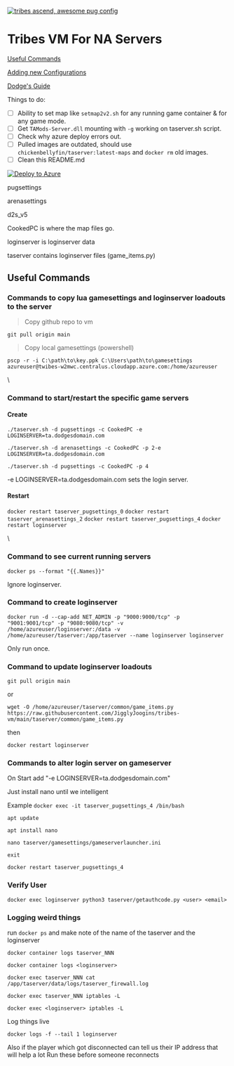 [![tribes ascend, awesome pug config](https://pimp-my-readme.webapp.io/pimp-my-readme/wavy-banner?subtitle=awesome%20pug%20config&title=tribes%20ascend)](https://pimp-my-readme.webapp.io)

# Tribes VM For NA Servers

[Useful Commands](/docs/UsefulCommands.md)

[Adding new Configurations](/docs/AddingConfigs.md)

[Dodge's Guide](https://www.dodgesdomain.com/docs/servers/guide-hosting)

Things to do:

- [ ] Ability to set map like `setmap2v2.sh` for any running game container & for any game mode.
- [ ] Get `TAMods-Server.dll` mounting with `-g` working on taserver.sh script.
- [ ] Check why azure deploy errors out.
- [ ] Pulled images are outdated, should use `chickenbellyfin/taserver:latest-maps` and `docker rm` old images.
- [ ] Clean this README.md

[![Deploy to Azure](https://aka.ms/deploytoazurebutton)](https://portal.azure.com/#create/Microsoft.Template/uri/https%3A%2F%2Fraw.githubusercontent.com%2Fchickenbellyfin%2Ftaserver-deploy%2Fmaster%2Fdocker%2Fazuredeploy.json)

pugsettings

arenasettings

d2s_v5

CookedPC is where the map files go.

loginserver is loginserver data

taserver contains loginserver files (game_items.py)

## Useful Commands

### Commands to copy lua gamesettings and loginserver loadouts to the server

>Copy github repo to vm

`git pull origin main`

>Copy local gamesettings (powershell)

`pscp -r -i C:\path\to\key.ppk C:\Users\path\to\gamesettings azureuser@twibes-w2mwc.centralus.cloudapp.azure.com:/home/azureuser`

\
### Command to start/restart the specific game servers

#### Create
`./taserver.sh -d pugsettings -c CookedPC -e LOGINSERVER=ta.dodgesdomain.com`

`./taserver.sh -d arenasettings -c CookedPC -p 2-e LOGINSERVER=ta.dodgesdomain.com`

`./taserver.sh -d pugsettings -c CookedPC -p 4`

-e LOGINSERVER=ta.dodgesdomain.com sets the login server.

#### Restart

`docker restart taserver_pugsettings_0`
`docker restart taserver_arenasettings_2`
`docker restart taserver_pugsettings_4`
`docker restart loginserver`

\
### Command to see current running servers

`docker ps --format "{{.Names}}"`

Ignore loginserver.

### Command to create loginserver

`docker run -d --cap-add NET_ADMIN -p "9000:9000/tcp" -p "9001:9001/tcp" -p "9080:9080/tcp" -v /home/azureuser/loginserver:/data -v /home/azureuser/taserver:/app/taserver --name loginserver loginserver`

Only run once. 

### Command to update loginserver loadouts

`git pull origin main`

or

`wget -O /home/azureuser/taserver/common/game_items.py https://raw.githubusercontent.com/JigglyJoogins/tribes-vm/main/taserver/common/game_items.py`

then

`docker restart loginserver`

### Commands to alter login server on gameserver

On Start add "-e LOGINSERVER=ta.dodgesdomain.com"

Just install nano until we intelligent

Example
`docker exec -it taserver_pugsettings_4 /bin/bash`

`apt update`

`apt install nano`

`nano taserver/gamesettings/gameserverlauncher.ini`

`exit`

`docker restart taserver_pugsettings_4`

### Verify User

`docker exec loginserver python3 taserver/getauthcode.py <user> <email>`

### Logging weird things

run `docker ps` and make note of the name of the taserver and the loginserver

`docker container logs taserver_NNN`

`docker container logs <loginserver>`

`docker exec taserver_NNN cat /app/taserver/data/logs/taserver_firewall.log`

`docker exec taserver_NNN iptables -L`

`docker exec <loginserver> iptables -L`

Log things live

`docker logs -f --tail 1 loginserver`

Also if the player which got disconnected can tell us their IP address that will help a lot
  Run these before someone reconnects
